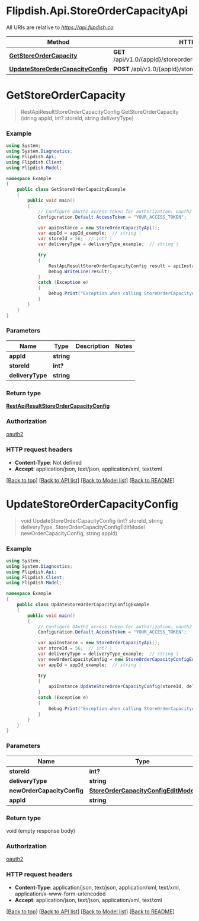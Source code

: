 # Flipdish.Api.StoreOrderCapacityApi

All URIs are relative to *https://api.flipdish.co*

Method | HTTP request | Description
------------- | ------------- | -------------
[**GetStoreOrderCapacity**](StoreOrderCapacityApi.md#getstoreordercapacity) | **GET** /api/v1.0/{appId}/storeordercapacity/{storeId}/{deliveryType} | 
[**UpdateStoreOrderCapacityConfig**](StoreOrderCapacityApi.md#updatestoreordercapacityconfig) | **POST** /api/v1.0/{appId}/storeordercapacity/{storeId} | 


<a name="getstoreordercapacity"></a>
# **GetStoreOrderCapacity**
> RestApiResultStoreOrderCapacityConfig GetStoreOrderCapacity (string appId, int? storeId, string deliveryType)



### Example
```csharp
using System;
using System.Diagnostics;
using Flipdish.Api;
using Flipdish.Client;
using Flipdish.Model;

namespace Example
{
    public class GetStoreOrderCapacityExample
    {
        public void main()
        {
            // Configure OAuth2 access token for authorization: oauth2
            Configuration.Default.AccessToken = "YOUR_ACCESS_TOKEN";

            var apiInstance = new StoreOrderCapacityApi();
            var appId = appId_example;  // string | 
            var storeId = 56;  // int? | 
            var deliveryType = deliveryType_example;  // string | 

            try
            {
                RestApiResultStoreOrderCapacityConfig result = apiInstance.GetStoreOrderCapacity(appId, storeId, deliveryType);
                Debug.WriteLine(result);
            }
            catch (Exception e)
            {
                Debug.Print("Exception when calling StoreOrderCapacityApi.GetStoreOrderCapacity: " + e.Message );
            }
        }
    }
}
```

### Parameters

Name | Type | Description  | Notes
------------- | ------------- | ------------- | -------------
 **appId** | **string**|  | 
 **storeId** | **int?**|  | 
 **deliveryType** | **string**|  | 

### Return type

[**RestApiResultStoreOrderCapacityConfig**](RestApiResultStoreOrderCapacityConfig.md)

### Authorization

[oauth2](../README.md#oauth2)

### HTTP request headers

 - **Content-Type**: Not defined
 - **Accept**: application/json, text/json, application/xml, text/xml

[[Back to top]](#) [[Back to API list]](../README.md#documentation-for-api-endpoints) [[Back to Model list]](../README.md#documentation-for-models) [[Back to README]](../README.md)

<a name="updatestoreordercapacityconfig"></a>
# **UpdateStoreOrderCapacityConfig**
> void UpdateStoreOrderCapacityConfig (int? storeId, string deliveryType, StoreOrderCapacityConfigEditModel newOrderCapacityConfig, string appId)



### Example
```csharp
using System;
using System.Diagnostics;
using Flipdish.Api;
using Flipdish.Client;
using Flipdish.Model;

namespace Example
{
    public class UpdateStoreOrderCapacityConfigExample
    {
        public void main()
        {
            // Configure OAuth2 access token for authorization: oauth2
            Configuration.Default.AccessToken = "YOUR_ACCESS_TOKEN";

            var apiInstance = new StoreOrderCapacityApi();
            var storeId = 56;  // int? | 
            var deliveryType = deliveryType_example;  // string | 
            var newOrderCapacityConfig = new StoreOrderCapacityConfigEditModel(); // StoreOrderCapacityConfigEditModel | 
            var appId = appId_example;  // string | 

            try
            {
                apiInstance.UpdateStoreOrderCapacityConfig(storeId, deliveryType, newOrderCapacityConfig, appId);
            }
            catch (Exception e)
            {
                Debug.Print("Exception when calling StoreOrderCapacityApi.UpdateStoreOrderCapacityConfig: " + e.Message );
            }
        }
    }
}
```

### Parameters

Name | Type | Description  | Notes
------------- | ------------- | ------------- | -------------
 **storeId** | **int?**|  | 
 **deliveryType** | **string**|  | 
 **newOrderCapacityConfig** | [**StoreOrderCapacityConfigEditModel**](StoreOrderCapacityConfigEditModel.md)|  | 
 **appId** | **string**|  | 

### Return type

void (empty response body)

### Authorization

[oauth2](../README.md#oauth2)

### HTTP request headers

 - **Content-Type**: application/json, text/json, application/xml, text/xml, application/x-www-form-urlencoded
 - **Accept**: application/json, text/json, application/xml, text/xml

[[Back to top]](#) [[Back to API list]](../README.md#documentation-for-api-endpoints) [[Back to Model list]](../README.md#documentation-for-models) [[Back to README]](../README.md)

